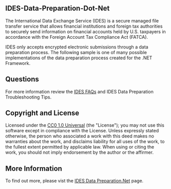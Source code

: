 ## IDES-Data-Preparation-Dot-Net
The International Data Exchange Service (IDES) is a secure managed file transfer service that allows financial institutions and foreign tax authorities to securely send information on financial accounts held by U.S. taxpayers in accordance with the Foreign Account Tax Compliance Act (FATCA). 

IDES only accepts encrypted electronic submissions through a data preparation process. The following sample is one of many possible implementations of the data preparation process created for the .NET Framework. 
 
## Questions
For more information review the [IDES FAQs](http://www.irs.gov/Businesses/Corporations/FATCA-IDES-Technical-FAQs) and IDES Data Preparation Troubleshooting Tips.

## Copyright and License 
Licensed under the [CC0 1.0 Universal](/LICENSE) (the "License"); you may not use this software except in compliance with the License.
Unless expressly stated otherwise, the person who associated a work with this deed makes no warranties about the work, and disclaims liability for all uses of the work, to the fullest extent permitted by applicable law. When using or citing the work, you should not imply endorsement by the author or the affirmer.

## More Information 
To find out more, please vist the [IDES Data Preparation.Net]( http://irsgov.github.io/IDES-Data-Preparation-Dot-Net) page.
